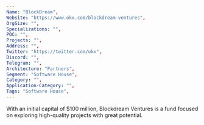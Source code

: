 ```yaml
--- 
Name: "BlockDream", 
Website: "https://www.okx.com/blockdream-ventures", 
OrgSize: "",
Specializations: "",
POC: "",
Projects: "",
Address: "",
Twitter: "https://twitter.com/okx", 
Discord: "",
Telegram: "",
Architecture: "Partners",
Segment: "Software House",
Category: "",
Application-Category: "",
Tags: "Software House",
--- 
```

<!--lang:en--> 
With an initial capital of $100 million, Blockdream Ventures is a fund focused on exploring high-quality projects with great potential.
<!--lang:es--] 
Con un capital inicial de $100 millones, Blockdream Ventures es un fondo enfocado en explorar proyectos de alta calidad y gran potencial.
<!--lang:de--] 
Mit einem Anfangskapital von 100 Millionen US-Dollar ist Blockdream Ventures ein Fonds, der sich auf die Erkundung hochwertiger Projekte mit großem Potenzial konzentriert.
<!--lang:fr--] 
Avec un capital initial de 100 millions de dollars, Blockdream Ventures est un fonds axé sur l'exploration de projets de haute qualité à fort potentiel.
<!--lang:pl--] 
Z kapitałem początkowym w wysokości 100 milionów dolarów Blockdream Ventures jest funduszem skoncentrowanym na eksploracji wysokiej jakości projektów o dużym potencjale.
<!--lang:uk--] 
З початковим капіталом у 100 мільйонів доларів Blockdream Ventures — це фонд, який зосереджений на дослідженні високоякісних проектів із великим потенціалом.
[!--lang:*--> 
